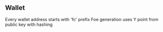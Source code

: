 ## Wallet

 Every wallet address starts with 'fc' prefix
 Foe generation uses Y point from public key with hashing